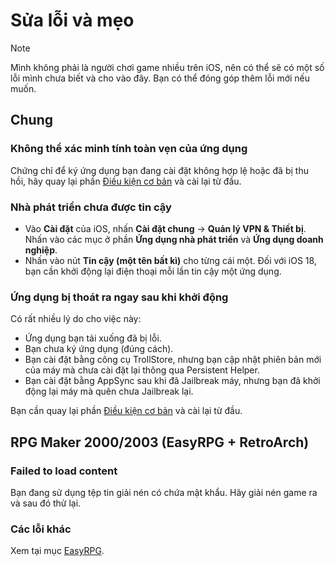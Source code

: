# Sửa lỗi và mẹo

> [!NOTE]
> Mình không phải là người chơi game nhiều trên iOS, nên có thể sẽ có một số lỗi mình chưa biết và cho vào đây. Bạn có thể đóng góp thêm lỗi mới nếu muốn.

## Chung

### Không thể xác minh tính toàn vẹn của ứng dụng

Chứng chỉ để ký ứng dụng bạn đang cài đặt không hợp lệ hoặc đã bị thu hồi, hãy quay lại phần [Điều kiện cơ bản](1.%20Điều%20kiện%20cơ%20bản.md) và cài lại từ đầu.

### Nhà phát triển chưa được tin cậy

* Vào **Cài đặt** của iOS, nhấn **Cài đặt chung** -> **Quản lý VPN & Thiết bị**. Nhấn vào các mục ở phần **Ứng dụng nhà phát triển** và **Ứng dụng doanh nghiệp**.
* Nhấn vào nút **Tin cậy (một tên bất kì)** cho từng cái một. Đối với iOS 18, bạn cần khởi động lại điện thoại mỗi lần tin cậy một ứng dụng.

### Ứng dụng bị thoát ra ngay sau khi khởi động

Có rất nhiều lý do cho việc này:

* Ứng dụng bạn tải xuống đã bị lỗi.
* Bạn chưa ký ứng dụng (đúng cách).
* Bạn cài đặt bằng công cụ TrollStore, nhưng bạn cập nhật phiên bản mới của máy mà chưa cài đặt lại thông qua Persistent Helper.
* Bạn cài đặt bằng AppSync sau khi đã Jailbreak máy, nhưng bạn đã khởi động lại máy mà quên chưa Jailbreak lại.

Bạn cần quay lại phần [Điều kiện cơ bản](1.%20Điều%20kiện%20cơ%20bản.md) và cài lại từ đầu.

## RPG Maker 2000/2003 (EasyRPG + RetroArch)

### Failed to load content

Bạn đang sử dụng tệp tin giải nén có chứa mật khẩu. Hãy giải nén game ra và sau đó thử lại.

### Các lỗi khác

Xem tại mục [EasyRPG](../EasyRPG.md).